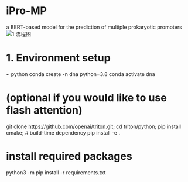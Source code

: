 # iPro-MP
a BERT-based model for the prediction of multiple prokaryotic promoters
![1 流程图](https://github.com/user-attachments/assets/dbb3d177-73d2-4e08-a87c-c65aab79e96c)
# 1. Environment setup
~ python
conda create -n dna python=3.8
conda activate dna

# (optional if you would like to use flash attention)
git clone https://github.com/openai/triton.git;
cd triton/python;
pip install cmake; # build-time dependency
pip install -e .

# install required packages
python3 -m pip install -r requirements.txt

